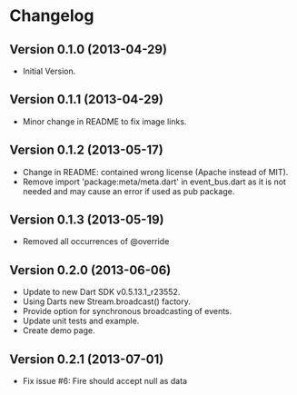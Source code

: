 Changelog
================

## Version 0.1.0 (2013-04-29) ##
* Initial Version.

## Version 0.1.1 (2013-04-29) ##
* Minor change in README to fix image links.

## Version 0.1.2 (2013-05-17) ##
* Change in README: contained wrong license (Apache instead of MIT).
* Remove import 'package:meta/meta.dart' in event_bus.dart as it is not needed 
  and may cause an error if used as pub package.
  
## Version 0.1.3 (2013-05-19) ##
* Removed all occurrences of @override

## Version 0.2.0 (2013-06-06) ##
* Update to new Dart SDK v0.5.13.1_r23552.
* Using Darts new Stream.broadcast() factory.
* Provide option for synchronous broadcasting of events.
* Update unit tests and example.
* Create demo page.

## Version 0.2.1 (2013-07-01) ##
* Fix issue #6: Fire should accept null as data